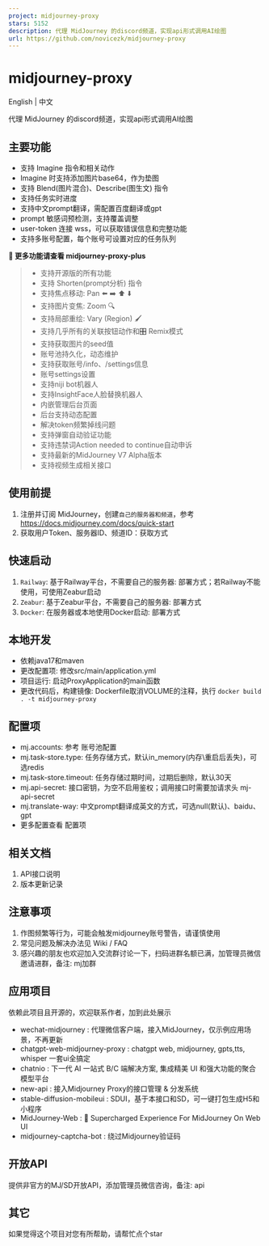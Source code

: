 ```yaml
---
project: midjourney-proxy
stars: 5152
description: 代理 MidJourney 的discord频道，实现api形式调用AI绘图
url: https://github.com/novicezk/midjourney-proxy
---
```


midjourney-proxy
================

English | 中文

代理 MidJourney 的discord频道，实现api形式调用AI绘图

主要功能
----

-   支持 Imagine 指令和相关动作
-   Imagine 时支持添加图片base64，作为垫图
-   支持 Blend(图片混合)、Describe(图生文) 指令
-   支持任务实时进度
-   支持中文prompt翻译，需配置百度翻译或gpt
-   prompt 敏感词预检测，支持覆盖调整
-   user-token 连接 wss，可以获取错误信息和完整功能
-   支持多账号配置，每个账号可设置对应的任务队列

**🚀 更多功能请查看 midjourney-proxy-plus**

> -   支持开源版的所有功能
> -   支持 Shorten(prompt分析) 指令
> -   支持焦点移动: Pan ⬅️ ➡️ ⬆️ ⬇️
> -   支持图片变焦: Zoom 🔍
> -   支持局部重绘: Vary (Region) 🖌
> -   支持几乎所有的关联按钮动作和🎛️ Remix模式
> -   支持获取图片的seed值
> -   账号池持久化，动态维护
> -   支持获取账号/info、/settings信息
> -   账号settings设置
> -   支持niji bot机器人
> -   支持InsightFace人脸替换机器人
> -   内嵌管理后台页面
> -   后台支持动态配置
> -   解决token频繁掉线问题
> -   支持弹窗自动验证功能
> -   支持违禁词Action needed to continue自动申诉
> -   支持最新的MidJourney V7 Alpha版本
> -   支持视频生成相关接口

使用前提
----

1.  注册并订阅 MidJourney，创建`自己的服务器和频道`，参考 https://docs.midjourney.com/docs/quick-start
2.  获取用户Token、服务器ID、频道ID：获取方式

快速启动
----

1.  `Railway`: 基于Railway平台，不需要自己的服务器: 部署方式；若Railway不能使用，可使用Zeabur启动
2.  `Zeabur`: 基于Zeabur平台，不需要自己的服务器: 部署方式
3.  `Docker`: 在服务器或本地使用Docker启动: 部署方式

本地开发
----

-   依赖java17和maven
-   更改配置项: 修改src/main/application.yml
-   项目运行: 启动ProxyApplication的main函数
-   更改代码后，构建镜像: Dockerfile取消VOLUME的注释，执行 `docker build . -t midjourney-proxy`

配置项
---

-   mj.accounts: 参考 账号池配置
-   mj.task-store.type: 任务存储方式，默认in\_memory(内存\\重启后丢失)，可选redis
-   mj.task-store.timeout: 任务存储过期时间，过期后删除，默认30天
-   mj.api-secret: 接口密钥，为空不启用鉴权；调用接口时需要加请求头 mj-api-secret
-   mj.translate-way: 中文prompt翻译成英文的方式，可选null(默认)、baidu、gpt
-   更多配置查看 配置项

相关文档
----

1.  API接口说明
2.  版本更新记录

注意事项
----

1.  作图频繁等行为，可能会触发midjourney账号警告，请谨慎使用
2.  常见问题及解决办法见 Wiki / FAQ
3.  感兴趣的朋友也欢迎加入交流群讨论一下，扫码进群名额已满，加管理员微信邀请进群，备注: mj加群

应用项目
----

依赖此项目且开源的，欢迎联系作者，加到此处展示

-   wechat-midjourney : 代理微信客户端，接入MidJourney，仅示例应用场景，不再更新
-   chatgpt-web-midjourney-proxy : chatgpt web, midjourney, gpts,tts, whisper 一套ui全搞定
-   chatnio : 下一代 AI 一站式 B/C 端解决方案, 集成精美 UI 和强大功能的聚合模型平台
-   new-api : 接入Midjourney Proxy的接口管理 & 分发系统
-   stable-diffusion-mobileui : SDUI，基于本接口和SD，可一键打包生成H5和小程序
-   MidJourney-Web : 🍎 Supercharged Experience For MidJourney On Web UI
-   midjourney-captcha-bot : 绕过Midjourney验证码

开放API
-----

提供非官方的MJ/SD开放API，添加管理员微信咨询，备注: api

其它
--

如果觉得这个项目对您有所帮助，请帮忙点个star

